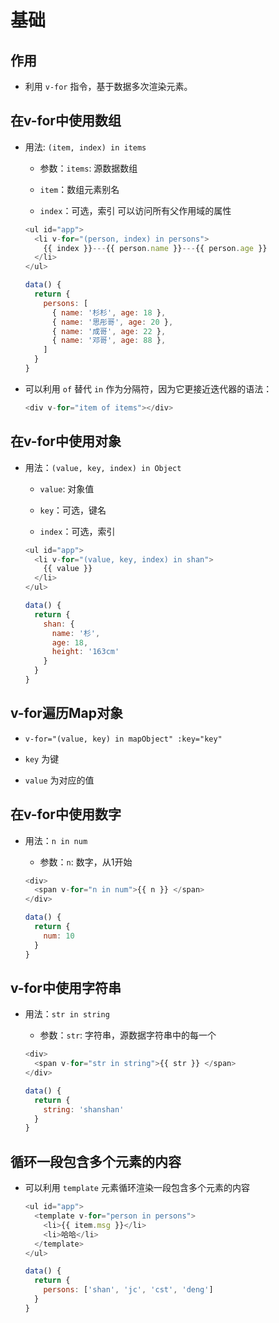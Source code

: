 # 基础

## 作用

  - 利用 `v-for` 指令，基于数据多次渲染元素。

## 在v-for中使用数组

  - 用法: `(item, index) in items`

      - 参数：`items`: 源数据数组

      - `item`：数组元素别名

      - `index`：可选，索引 可以访问所有父作用域的属性

    ```javascript
    <ul id="app">
      <li v-for="(person, index) in persons">
        {{ index }}---{{ person.name }}---{{ person.age }}
      </li>
    </ul>
    ```

    ```javascript
    data() {
      return {
        persons: [
          { name: '杉杉', age: 18 },
          { name: '思彤哥', age: 20 },
          { name: '成哥', age: 22 },
          { name: '邓哥', age: 88 },
        ]
      }
    }
    ```

  - 可以利用 `of` 替代 `in` 作为分隔符，因为它更接近迭代器的语法：

    ```javascript
    <div v-for="item of items"></div>
    ```

## 在v-for中使用对象

  - 用法：`(value, key, index) in Object`

      - `value`: 对象值

      - `key`：可选，键名

      - `index`：可选，索引

    ```javascript
    <ul id="app">
      <li v-for="(value, key, index) in shan">
        {{ value }}
      </li>
    </ul>
    ```

    ```javascript
    data() {
      return {
        shan: {
          name: '杉',
          age: 18,
          height: '163cm'
        }
      }
    }
    ```

## v-for遍历Map对象

  - `v-for="(value, key) in mapObject" :key="key"`

  - `key` 为键

  - `value` 为对应的值

## 在v-for中使用数字

  - 用法：`n in num`&#x20;

      - 参数：`n`: 数字，从1开始

    ```javascript
    <div>
      <span v-for="n in num">{{ n }} </span>
    </div>
    ```

    ```javascript
    data() {
      return {
        num: 10
      }
    }
    ```

## v-for中使用字符串

  - 用法：`str in string`

      - 参数：`str`: 字符串，源数据字符串中的每一个

    ```javascript
    <div>
      <span v-for="str in string">{{ str }} </span>
    </div>
    ```

    ```javascript
    data() {
      return {
        string: 'shanshan'
      }
    }
    ```

## 循环一段包含多个元素的内容

  - 可以利用 `template` 元素循环渲染一段包含多个元素的内容

    ```javascript
    <ul id="app">
      <template v-for="person in persons">
        <li>{{ item.msg }}</li>
        <li>哈哈</li>
      </template>
    </ul>
    ```

    ```javascript
    data() {
      return {
        persons: ['shan', 'jc', 'cst', 'deng']
      }
    }
    ```
